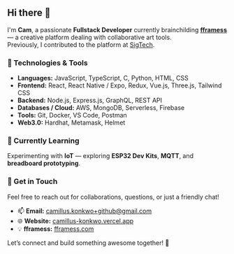 ## Hi there 👋

I'm **Cam**, a passionate **Fullstack Developer** currently brainchilding [**fframess**](https://www.fframess.com) — a creative platform dealing with collaborative art tools.  
Previously, I contributed to the platform at [SigTech]([https://github.com/bonrepublic](https://github.com/SIGTechnologies)).

### 🔧 Technologies & Tools

- **Languages:** JavaScript, TypeScript, C, Python, HTML, CSS  
- **Frontend:** React, React Native / Expo, Redux, Vue.js, Three.js, Tailwind CSS  
- **Backend:** Node.js, Express.js, GraphQL, REST API  
- **Databases / Cloud:** AWS, MongoDB, Serverless, Firebase  
- **Tools:** Git, Docker, VS Code, Postman  
- **Web3.0:** Hardhat, Metamask, Helmet  

### 🌱 Currently Learning

Experimenting with **IoT** — exploring **ESP32 Dev Kits**, **MQTT**, and **breadboard prototyping**.

### 💬 Get in Touch

Feel free to reach out for collaborations, questions, or just a friendly chat!  

- 📫 **Email:** [camillus.konkwo+github@gmail.com](mailto:camillus.konkwo+github@gmail.com)  
- 🌐 **Website:** [camillus-konkwo.vercel.app](https://camillus-konkwo.vercel.app/)  
- 💡 **fframess:** [fframess.com](https://www.fframess.com)

Let’s connect and build something awesome together! 🚀
